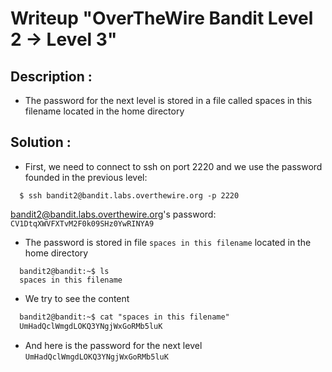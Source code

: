 # Writeup "OverTheWire Bandit Level 2 → Level 3"

## Description : 
- The password for the next level is stored in a file called spaces in this filename located in the home directory
## Solution :
- First, we need to connect to ssh on port 2220 and we use the password founded in the previous level: 
```
  $ ssh bandit2@bandit.labs.overthewire.org -p 2220
```
bandit2@bandit.labs.overthewire.org's password: `CV1DtqXWVFXTvM2F0k09SHz0YwRINYA9`
- The password is stored in file `spaces in this filename` located in the home directory 
```
  bandit2@bandit:~$ ls
  spaces in this filename
```
- We try to see the content
```diff
  bandit2@bandit:~$ cat "spaces in this filename"
  UmHadQclWmgdLOKQ3YNgjWxGoRMb5luK
```
- And here is the password for the next level `UmHadQclWmgdLOKQ3YNgjWxGoRMb5luK`
